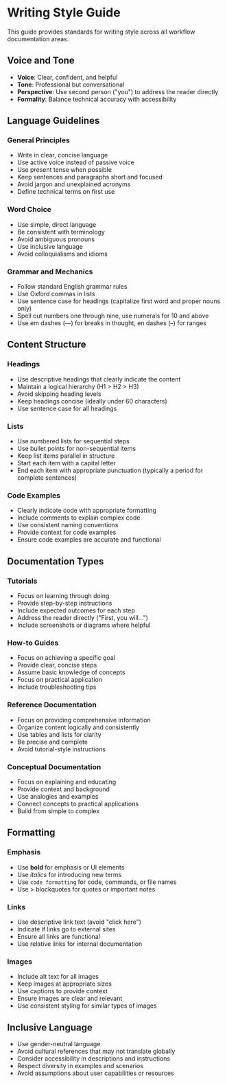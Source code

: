 # Writing Style Guide

This guide provides standards for writing style across all workflow documentation areas.

## Voice and Tone

- **Voice**: Clear, confident, and helpful
- **Tone**: Professional but conversational
- **Perspective**: Use second person ("you") to address the reader directly
- **Formality**: Balance technical accuracy with accessibility

## Language Guidelines

### General Principles

- Write in clear, concise language
- Use active voice instead of passive voice
- Use present tense when possible
- Keep sentences and paragraphs short and focused
- Avoid jargon and unexplained acronyms
- Define technical terms on first use

### Word Choice

- Use simple, direct language
- Be consistent with terminology
- Avoid ambiguous pronouns
- Use inclusive language
- Avoid colloquialisms and idioms

### Grammar and Mechanics

- Follow standard English grammar rules
- Use Oxford commas in lists
- Use sentence case for headings (capitalize first word and proper nouns only)
- Spell out numbers one through nine, use numerals for 10 and above
- Use em dashes (—) for breaks in thought, en dashes (–) for ranges

## Content Structure

### Headings

- Use descriptive headings that clearly indicate the content
- Maintain a logical hierarchy (H1 > H2 > H3)
- Avoid skipping heading levels
- Keep headings concise (ideally under 60 characters)
- Use sentence case for all headings

### Lists

- Use numbered lists for sequential steps
- Use bullet points for non-sequential items
- Keep list items parallel in structure
- Start each item with a capital letter
- End each item with appropriate punctuation (typically a period for complete sentences)

### Code Examples

- Clearly indicate code with appropriate formatting
- Include comments to explain complex code
- Use consistent naming conventions
- Provide context for code examples
- Ensure code examples are accurate and functional

## Documentation Types

### Tutorials

- Focus on learning through doing
- Provide step-by-step instructions
- Include expected outcomes for each step
- Address the reader directly ("First, you will...")
- Include screenshots or diagrams where helpful

### How-to Guides

- Focus on achieving a specific goal
- Provide clear, concise steps
- Assume basic knowledge of concepts
- Focus on practical application
- Include troubleshooting tips

### Reference Documentation

- Focus on providing comprehensive information
- Organize content logically and consistently
- Use tables and lists for clarity
- Be precise and complete
- Avoid tutorial-style instructions

### Conceptual Documentation

- Focus on explaining and educating
- Provide context and background
- Use analogies and examples
- Connect concepts to practical applications
- Build from simple to complex

## Formatting

### Emphasis

- Use **bold** for emphasis or UI elements
- Use *italics* for introducing new terms
- Use `code formatting` for code, commands, or file names
- Use > blockquotes for quotes or important notes

### Links

- Use descriptive link text (avoid "click here")
- Indicate if links go to external sites
- Ensure all links are functional
- Use relative links for internal documentation

### Images

- Include alt text for all images
- Keep images at appropriate sizes
- Use captions to provide context
- Ensure images are clear and relevant
- Use consistent styling for similar types of images

## Inclusive Language

- Use gender-neutral language
- Avoid cultural references that may not translate globally
- Consider accessibility in descriptions and instructions
- Respect diversity in examples and scenarios
- Avoid assumptions about user capabilities or resources

